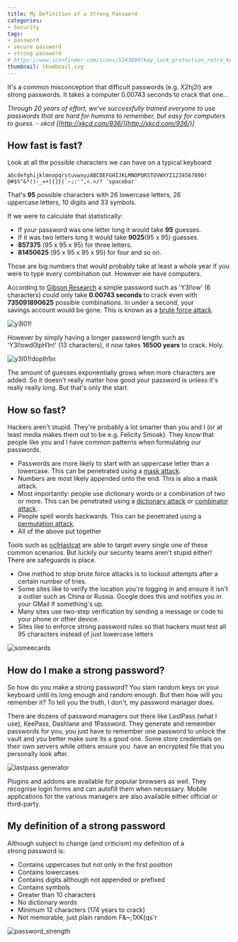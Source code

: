 ```yaml
---
title: My Definition of a Strong Password
categories:
- Security
tags:
- password
- secure password
- strong password
# https://www.iconfinder.com/icons/5243690/key_lock_protection_retro_key_safety_icon
thumbnail: thumbnail.svg
---
```


It's a common misconception that difficult passwords (e.g. X2hj2i) are strong passwords. It takes a computer 0.00743 seconds to crack that one...

_Through 20 years of effort, we've successfully trained everyone to use passwords that are hard for humans to remember, but easy for computers to guess. - xkcd [[http://xkcd.com/936/](http://xkcd.com/936/)]_

<!-- more -->

## How fast is fast?

Look at all the possible characters we can have on a typical keyboard:

``abcdefghijklmnopqrstuvwxyzABCDEFGHIJKLMNOPQRSTUVWXYZ1234567890! @#$%^&*()-_=+[{]}|`~;:'",<.>/? 'spacebar'``

That's **95** possible characters with 26 lowercase letters, 26 uppercase letters, 10 digits and 33 symbols.

If we were to calculate that statistically:

* If your password was one letter long it would take **95** guesses.
* If it was two letters long it would take **9025**(95 x 95) guesses.
* **857375** (95 x 95 x 95) for three letters.
* **81450625** (95 x 95 x 95 x 95) for four and so on.

Those are big numbers that would probably take at least a whole year if you were to type every combination out. However we have computers.

According to [Gibson Research](https://www.grc.com/haystack.htm) a simple password such as 'Y3l!ow' (6 characters) could only take **0.00743 seconds** to crack even with **735091890625** possible combinations. In under a second, your savings account would be gone. This is known as a [brute force attack](http://hashcat.net/wiki/doku.php?id=mask_attack).

![y3l01!](y3l01.png)

However by simply having a longer password length such as 'Y3l!owd0lpH1n!' (13 characters), it now takes **16500 years** to crack. Holy.

![y3l01!doplh1in](y3l01doplh1in.png)

The amount of guesses exponentially grows when more characters are added. So it doesn't really matter how good your password is unless it's really really long. But that's only the start.

## How so fast?

Hackers aren't stupid. They're probably a lot smarter than you and I (or at least media makes them out to be e.g. Felicity Smoak). They know that people like you and I have common patterns when formulating our passwords.

* Passwords are more likely to start with an uppercase letter than a lowercase. This can be penetrated using a [mask attack](http://hashcat.net/wiki/doku.php?id=mask_attack).
* Numbers are most likely appended onto the end. This is also a mask attack.
* Most importantly: people use dictionary words or a combination of two or more. This can be penetrated using a [dictionary attack](http://hashcat.net/wiki/doku.php?id=dictionary_attack) or [combinator attack](http://hashcat.net/wiki/doku.php?id=combinator_attack).
* People spell words backwards. This can be penetrated using a [permutation attack](http://hashcat.net/wiki/doku.php?id=permutation_attack).
* All of the above put together

Tools such as [oclHastcat](http://hashcat.net/oclhashcat/) are able to target every single one of these common scenarios. But luckily our security teams aren't stupid either! There are safeguards is place.

* One method to stop brute force attacks is to lockout attempts after a certain number of tries.
* Some sites like to verify the location you're logging in and ensure it isn't a outlier such as China or Russia. Google does this and notifies you in your GMail if something's up.
* Many sites use two-step verification by sending a message or code to your phone or other device.
* Sites like to enforce strong password rules so that hackers must test all 95 characters instead of just lowercase letters

![someecards](mjaxmy1myzezn2u0nzhlzwzmndu3.png)

## How do I make a strong password?

So how do you make a strong password? You slam random keys on your keyboard until its long enough and random enough. But then how will you remember it? To tell you the truth, I don't, my password manager does.

There are dozens of password managers out there like LastPass (what I use), KeePass, Dashlane and 1Password. They generate and remember passwords for you, you just have to remember one password to unlock the vault and you better make sure its a good one. Some store credentials on their own servers while others ensure you  have an encrypted file that you personally look after.

![lastpass generator](lastpass-generator.png)

Plugins and addons are available for popular browsers as well. They recognise login forms and can autofill them when necessary. Mobile applications for the various managers are also available either official or third-party.

## My definition of a strong password

Although subject to change (and criticism) my definition of a strong password is:

* Contains uppercases but not only in the first position
* Contains lowercases
* Contains digits although not appended or prefixed
* Contains symbols
* Greater than 10 characters
* No dictionary words
* Minimum 12 characters (174 years to crack)
* Not memorable, just plain random F&~;1XK{qs'r

![password_strength](password_strength.png)
